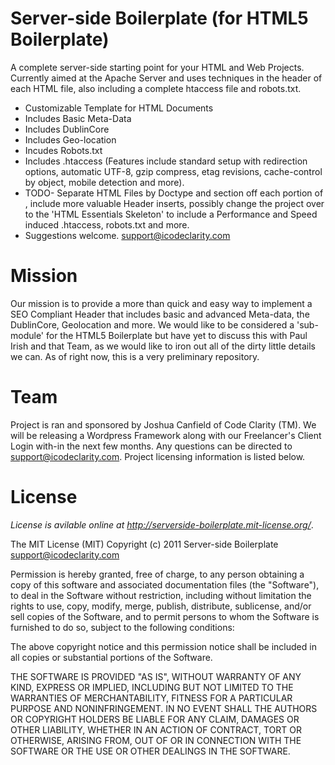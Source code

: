 # Server-side Boilerplate (for HTML5 Boilerplate)

A complete server-side starting point for your HTML and Web Projects. Currently aimed at the Apache Server and uses techniques in the header of each HTML file,
also including a complete htaccess file and robots.txt.

* Customizable <head> Template for HTML Documents
* Includes Basic Meta-Data
* Includes DublinCore
* Includes Geo-location
* Incudes Robots.txt
* Includes .htaccess (Features include standard setup with redirection options, automatic UTF-8, gzip compress, etag revisions, cache-control by object, mobile detection and more).
* TODO- Separate HTML Files by Doctype and section off each portion of <head>, include more valuable Header inserts, possibly change the project over
to the 'HTML Essentials Skeleton' to include a Performance and Speed induced .htaccess, robots.txt and more.
* Suggestions welcome. <support@icodeclarity.com>

# Mission
Our mission is to provide a more than quick and easy way to implement a SEO Compliant Header that includes basic and advanced Meta-data, the DublinCore,
Geolocation and more. We would like to be considered a 'sub-module' for the HTML5 Boilerplate but have yet to discuss this with Paul Irish and that Team,
as we would like to iron out all of the dirty little details we can. As of right now, this is a very preliminary repository.

# Team
Project is ran and sponsored by Joshua Canfield of Code Clarity (TM). We will be releasing a Wordpress Framework along with our Freelancer's Client Login with-in the
next few months. Any questions can be directed to support@icodeclarity.com. Project licensing information is listed below.

# License

_License is avilable online at http://serverside-boilerplate.mit-license.org/_.

The MIT License (MIT)
Copyright (c) 2011 Server-side Boilerplate <support@icodeclarity.com>

Permission is hereby granted, free of charge, to any person obtaining a copy of this software and associated documentation files (the "Software"), to deal in the Software without restriction, including without limitation the rights to use, copy, modify, merge, publish, distribute, sublicense, and/or sell copies of the Software, and to permit persons to whom the Software is furnished to do so, subject to the following conditions:

The above copyright notice and this permission notice shall be included in all copies or substantial portions of the Software.

THE SOFTWARE IS PROVIDED "AS IS", WITHOUT WARRANTY OF ANY KIND, EXPRESS OR IMPLIED, INCLUDING BUT NOT LIMITED TO THE WARRANTIES OF MERCHANTABILITY, FITNESS FOR A PARTICULAR PURPOSE AND NONINFRINGEMENT. IN NO EVENT SHALL THE AUTHORS OR COPYRIGHT HOLDERS BE LIABLE FOR ANY CLAIM, DAMAGES OR OTHER LIABILITY, WHETHER IN AN ACTION OF CONTRACT, TORT OR OTHERWISE, ARISING FROM, OUT OF OR IN CONNECTION WITH THE SOFTWARE OR THE USE OR OTHER DEALINGS IN THE SOFTWARE.

